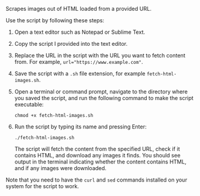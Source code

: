 Scrapes images out of HTML loaded from a provided URL.

Use the script by following these steps:

1. Open a text editor such as Notepad or Sublime Text.
2. Copy the script I provided into the text editor.
3. Replace the URL in the script with the URL you want to fetch content from. For example, `url="https://www.example.com"`.
4. Save the script with a `.sh` file extension, for example `fetch-html-images.sh`.
5. Open a terminal or command prompt, navigate to the directory where you saved the script, and run the following command to make the script executable:

   ```
   chmod +x fetch-html-images.sh
   ```

6. Run the script by typing its name and pressing Enter:

   ```
   ./fetch-html-images.sh
   ```

   The script will fetch the content from the specified URL, check if it contains HTML, and download any images it finds. You should see output in the terminal indicating whether the content contains HTML, and if any images were downloaded.

Note that you need to have the `curl` and `sed` commands installed on your system for the script to work.